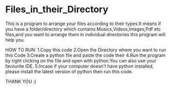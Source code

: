 # Files_in_their_Directory
This is a program to arrange your files according to their types.It means if you have a folder/directory which contains Musics,Videos,Images,Pdf etc files,and you want
to arrange them in individual directories this program will help you.

HOW TO RUN:
1.Copy this code
2.Open the Directory where you want to run this Code
3.Create a python file and paste the code their
4.Run the program by right clicking on the file and open with python.You can also use your favourite IDE.
5.Incase if your computer doesn't have python installed, please install the latest version of python then run this code.

THANK YOU :)
